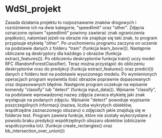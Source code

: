 # WdSI_projekt
Zasada działania projektu to rozpoznawanie znaków drogowych i rozróżnienie ich na dwie kategorie, "speedlimit" oraz "other".
Zdjęcia oznaczone opisem "speedlimit" powinny zawierać znak ograniczenia prędkości, natomiast jeżeli na obrazie nie znajduje się taki znak,
to program przypisuje etykietę "other".
Po uruchomieniu programu zaczyna on uczenie na podstawie danych z folderu "train" (funkcja learn_bovw()).
Następnie obliczane są deskryptory dla każdego z obrazów (funkcja extract_features()).
Po obliczeniu deskryptorów funkcja train() uczy model RFC (RandomForestClassifier).
Teraz można przystąpić do obliczeniu deskryptorów oraz do predykcji (funkcja extract_features() oraz predict()) danych z folderu test na podstawie wyuczonego modelu.
Po wymienionych operacjach program wyświetla ilość obrazów poprawnie dopasowanych oraz dopasowanych błędnie.
Następnie program oczekuje na wpisanie komendy "classify" lub "detect" (funkcja input_data()).
Wpisanie "classify", na podstawie wprowadzonej nazwy zdjęcia zwraca etykietę jaki znak występuje na podanych zdjęciu.
Wpisanie "detect" powoduje wypisanie poszczególnych informacji (nazwa, liczba wykrytych obiektów, współrzędne zaznaczonego obszaru) o zdjęciach jakie znajdują się w folderze test.
Program zawiera funkcje, które nie zostały wykorzystane z powodu braku predykcji współrzędnych obszaru obiektów 
(obliczanie współczynnika IoU. (funkcje create_rectangles() oraz bb_intersection_over_union())
